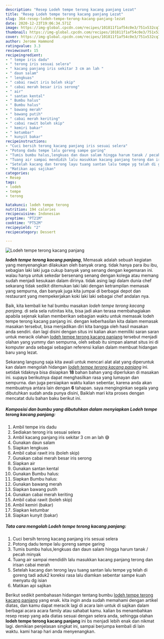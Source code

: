 ```yaml
---
description: "Resep Lodeh tempe terong kacang panjang Lezat"
title: "Resep Lodeh tempe terong kacang panjang Lezat"
slug: 364-resep-lodeh-tempe-terong-kacang-panjang-lezat
date: 2020-12-23T19:06:34.571Z
image: https://img-global.cpcdn.com/recipes/101811f1af54c0e3/751x532cq70/lodeh-tempe-terong-kacang-panjang-foto-resep-utama.jpg
thumbnail: https://img-global.cpcdn.com/recipes/101811f1af54c0e3/751x532cq70/lodeh-tempe-terong-kacang-panjang-foto-resep-utama.jpg
cover: https://img-global.cpcdn.com/recipes/101811f1af54c0e3/751x532cq70/lodeh-tempe-terong-kacang-panjang-foto-resep-utama.jpg
author: Jerome Hammond
ratingvalue: 3.3
reviewcount: 15
recipeingredient:
- " tempe iris dadu"
- " terong iris sesuai selera"
- " kacang panjang iris sekitar 3 cm an lah "
- " daun salam"
- " lengkuas"
- " cabai rawit iris boleh skip"
- " cabai merah besar iris serong"
- " air"
- " santan kental"
- " Bumbu halus"
- " Bumbu halus"
- " bawang merah"
- " bawang putih"
- " cabai merah keriting"
- " cabai rawit boleh skip"
- " kemiri bakar"
- " ketumbar"
- " kunyit bakar"
recipeinstructions:
- "Cuci bersih terong kacang panjang iris sesuai selera"
- "Potong dadu tempe lalu goreng sampe garing"
- "Tumis bumbu halus,lengkuas dan daun salam hingga harum tanak / pecah minyak"
- "Tuang air sampai mendidih lalu masukkan kacang panjang terong dan irisan cabai merah"
- "Setelah kacang dan terong layu tuang santan lalu tempe yg telah di goreng tadi aduk2 koreksi rasa lalu diamkan sebentar sampe kuah menyatu dg isian"
- "Matikan api sajikan"
categories:
- Resep
tags:
- lodeh
- tempe
- terong

katakunci: lodeh tempe terong 
nutrition: 194 calories
recipecuisine: Indonesian
preptime: "PT21M"
cooktime: "PT52M"
recipeyield: "2"
recipecategory: Dessert

---
```



![Lodeh tempe terong kacang panjang](https://img-global.cpcdn.com/recipes/101811f1af54c0e3/751x532cq70/lodeh-tempe-terong-kacang-panjang-foto-resep-utama.jpg)

<b><i>lodeh tempe terong kacang panjang</i></b>, Memasak adalah sebuah kegiatan yang menyenangkan dilakukan oleh banyak orang. tidak hanya para ibu ibu, sebagian laki laki juga cukup banyak yang senang dengan kegemaran ini. walau hanya untuk sekedar bersenang senang dengan kolega atau memang sudah menjadi kesukaan dalam dirinya. tidak asing lagi dalam dunia chef sekarang tidak sedikit ditemukan laki laki dengan ketrampilan memasak yang sempurna, dan banyak juga kita jumpai di berbagai depot dan restaurant yang mempekerjakan koki laki laki sebagai chef andalan nya.

Baik, kita kembali ke hal bumbu masakan <i>lodeh tempe terong kacang panjang</i>. di sela sela rutinitas kita, bisa jadi akan terasa membahagiakan apabila sejenak kalian memberikan sebagian waktu untuk memasak lodeh tempe terong kacang panjang ini. dengan keberhasilan kita dalam memasak masakan tersebut, bisa menjadikan diri kita bangga oleh hasil masakan anda sendiri. dan lagi disini dengan situs ini kalian akan memiliki saran saran untuk meracik olahan <u>lodeh tempe terong kacang panjang</u> tersebut menjadi olahan yang yummy dan sempurna, oleh sebab itu simpan alamat situs ini di komputer anda sebagai sebagian referensi kalian dalam membuat hidangan baru yang lezat.




Sekarang langsung saja kita awali untuk mencari alat alat yang diperuntuk kan dalam mengolah hidangan <u><i>lodeh tempe terong kacang panjang</i></u> ini. setidak tidaknya bisa disiapkan <b>18</b> bahan bahan yang diperlukan di masakan ini. supaya berikutnya dapat menghasilkan rasa yang lumayan dan sempurna. dan juga persiapkan waktu kalian sebentar, karena anda akan membuatnya antara lain dengan <b>6</b> tahapan. saya menginginkan segala yang dibutuhkan sudah anda punya disini, Baiklah mari kita proses dengan mencatat dulu bahan baku berikut ini.

<!--inarticleads1-->

##### Komposisi dan bumbu yang dibutuhkan dalam menyiapkan Lodeh tempe terong kacang panjang:

1. Ambil  tempe iris dadu
1. Sediakan  terong iris sesuai selera
1. Ambil  kacang panjang iris sekitar 3 cm an lah 😅
1. Gunakan  daun salam
1. Siapkan  lengkuas
1. Ambil  cabai rawit iris (boleh skip)
1. Gunakan  cabai merah besar iris serong
1. Siapkan  air
1. Gunakan  santan kental
1. Gunakan  Bumbu halus:
1. Siapkan  Bumbu halus:
1. Gunakan  bawang merah
1. Siapkan  bawang putih
1. Gunakan  cabai merah keriting
1. Ambil  cabai rawit (boleh skip)
1. Ambil  kemiri (bakar)
1. Siapkan  ketumbar
1. Siapkan  kunyit (bakar)




<!--inarticleads2-->

##### Tata cara mengolah Lodeh tempe terong kacang panjang:

1. Cuci bersih terong kacang panjang iris sesuai selera
1. Potong dadu tempe lalu goreng sampe garing
1. Tumis bumbu halus,lengkuas dan daun salam hingga harum tanak / pecah minyak
1. Tuang air sampai mendidih lalu masukkan kacang panjang terong dan irisan cabai merah
1. Setelah kacang dan terong layu tuang santan lalu tempe yg telah di goreng tadi aduk2 koreksi rasa lalu diamkan sebentar sampe kuah menyatu dg isian
1. Matikan api sajikan




Berikut sedikit pembahasan hidangan tentang bumbu <u>lodeh tempe terong kacang panjang</u> yang enak. kita ingin anda sudah memahami dengan artikel diatas, dan kamu dapat meracik lagi di acara lain untuk di sajikan dalam berbagai acara acara family atau sahabat kamu. kalian bs menambahkan resep resep yang ada diatas sesuai dengan selera anda, sehingga olahan <b>lodeh tempe terong kacang panjang</b> ini bs menjadi lebih enak dan nikmat lagi. demikian penjelasan singkat ini, sampai berjumpa kembali di lain waktu. kami harap hari anda menyenangkan.

